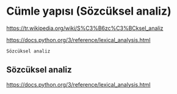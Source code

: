 # Cümle yapısı (Sözcüksel analiz)

<https://tr.wikipedia.org/wiki/S%C3%B6zc%C3%BCksel_analiz>

<https://docs.python.org/3/reference/lexical_analysis.html>

    Sözcüksel analiz

## Sözcüksel analiz

<https://docs.python.org/3/reference/lexical_analysis.html>
